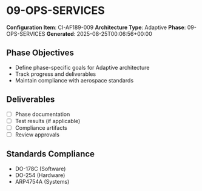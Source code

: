 # 09-OPS-SERVICES

**Configuration Item**: CI-AF189-009
**Architecture Type**: Adaptive
**Phase**: 09-OPS-SERVICES
**Generated**: 2025-08-25T00:06:56+00:00

## Phase Objectives
- Define phase-specific goals for Adaptive architecture
- Track progress and deliverables
- Maintain compliance with aerospace standards

## Deliverables
- [ ] Phase documentation
- [ ] Test results (if applicable)
- [ ] Compliance artifacts
- [ ] Review approvals

## Standards Compliance
- DO-178C (Software)
- DO-254 (Hardware)
- ARP4754A (Systems)

